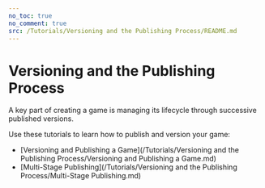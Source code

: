 ```yaml
---
no_toc: true
no_comment: true
src: /Tutorials/Versioning and the Publishing Process/README.md
---
```


# Versioning and the Publishing Process

A key part of creating a game is managing its lifecycle through successive published versions.

Use these tutorials to learn how to publish and version your game:
* [Versioning and Publishing a Game](/Tutorials/Versioning and the Publishing Process/Versioning and Publishing a Game.md)
* [Multi-Stage Publishing](/Tutorials/Versioning and the Publishing Process/Multi-Stage Publishing.md)
